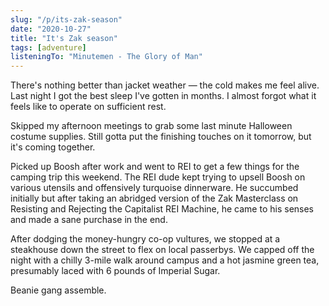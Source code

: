 ```yaml
---
slug: "/p/its-zak-season"
date: "2020-10-27"
title: "It's Zak season"
tags: [adventure]
listeningTo: "Minutemen - The Glory of Man"
---
```


There's nothing better than jacket weather — the cold makes me feel alive. Last night I got the best sleep I've gotten in months. I almost forgot what it feels like to operate on sufficient rest.

Skipped my afternoon meetings to grab some last minute Halloween costume supplies. Still gotta put the finishing touches on it tomorrow, but it's coming together.

Picked up Boosh after work and went to REI to get a few things for the camping trip this weekend. The REI dude kept trying to upsell Boosh on various utensils and offensively turquoise dinnerware. He succumbed initially but after taking an abridged version of the Zak Masterclass on Resisting and Rejecting the Capitalist REI Machine, he came to his senses and made a sane purchase in the end.

After dodging the money-hungry co-op vultures, we stopped at a steakhouse down the street to flex on local passerbys. We capped off the night with a chilly 3-mile walk around campus and a hot jasmine green tea, presumably laced with 6 pounds of Imperial Sugar.

Beanie gang assemble.
